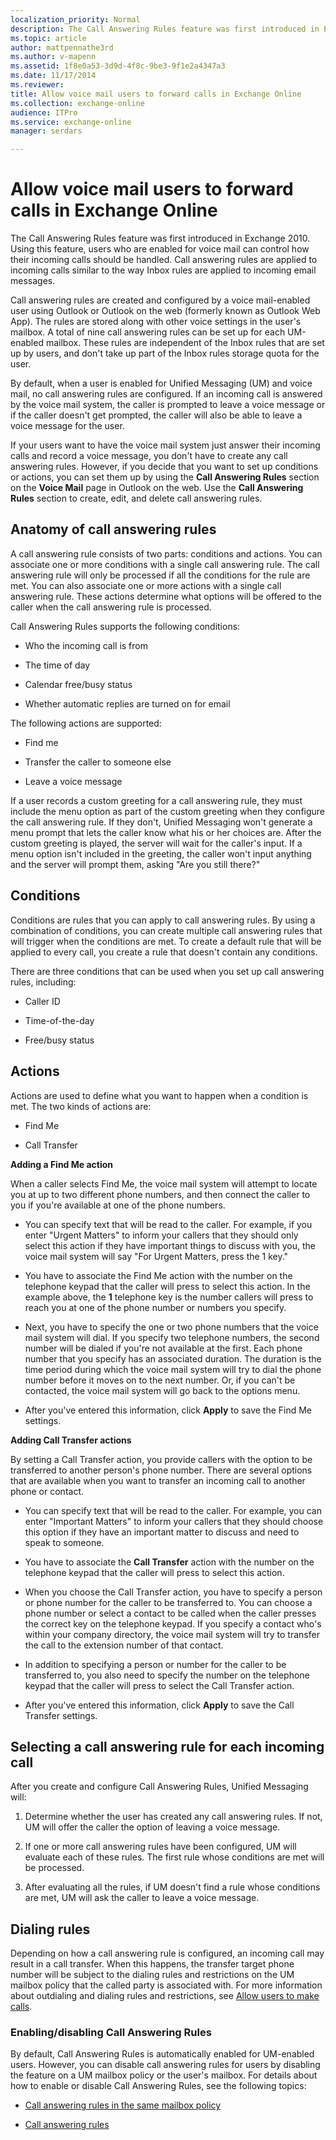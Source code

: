 ```yaml
---
localization_priority: Normal
description: The Call Answering Rules feature was first introduced in Exchange 2010. Using this feature, users who are enabled for voice mail can control how their incoming calls should be handled. Call answering rules are applied to incoming calls similar to the way Inbox rules are applied to incoming email messages.
ms.topic: article
author: mattpennathe3rd
ms.author: v-mapenn
ms.assetid: 1f8e0a53-3d9d-4f8c-9be3-9f1e2a4347a3
ms.date: 11/17/2014
ms.reviewer: 
title: Allow voice mail users to forward calls in Exchange Online
ms.collection: exchange-online
audience: ITPro
ms.service: exchange-online
manager: serdars

---
```


# Allow voice mail users to forward calls in Exchange Online

The Call Answering Rules feature was first introduced in Exchange 2010. Using this feature, users who are enabled for voice mail can control how their incoming calls should be handled. Call answering rules are applied to incoming calls similar to the way Inbox rules are applied to incoming email messages.

Call answering rules are created and configured by a voice mail-enabled user using Outlook or Outlook on the web (formerly known as Outlook Web App). The rules are stored along with other voice settings in the user's mailbox. A total of nine call answering rules can be set up for each UM-enabled mailbox. These rules are independent of the Inbox rules that are set up by users, and don't take up part of the Inbox rules storage quota for the user.

By default, when a user is enabled for Unified Messaging (UM) and voice mail, no call answering rules are configured. If an incoming call is answered by the voice mail system, the caller is prompted to leave a voice message or if the caller doesn't get prompted, the caller will also be able to leave a voice message for the user.

If your users want to have the voice mail system just answer their incoming calls and record a voice message, you don't have to create any call answering rules. However, if you decide that you want to set up conditions or actions, you can set them up by using the **Call Answering Rules** section on the **Voice Mail** page in Outlook on the web. Use the **Call Answering Rules** section to create, edit, and delete call answering rules.

## Anatomy of call answering rules

A call answering rule consists of two parts: conditions and actions. You can associate one or more conditions with a single call answering rule. The call answering rule will only be processed if all the conditions for the rule are met. You can also associate one or more actions with a single call answering rule. These actions determine what options will be offered to the caller when the call answering rule is processed.

Call Answering Rules supports the following conditions:

- Who the incoming call is from

- The time of day

- Calendar free/busy status

- Whether automatic replies are turned on for email

The following actions are supported:

- Find me

- Transfer the caller to someone else

- Leave a voice message

If a user records a custom greeting for a call answering rule, they must include the menu option as part of the custom greeting when they configure the call answering rule. If they don't, Unified Messaging won't generate a menu prompt that lets the caller know what his or her choices are. After the custom greeting is played, the server will wait for the caller's input. If a menu option isn't included in the greeting, the caller won't input anything and the server will prompt them, asking "Are you still there?"

## Conditions

Conditions are rules that you can apply to call answering rules. By using a combination of conditions, you can create multiple call answering rules that will trigger when the conditions are met. To create a default rule that will be applied to every call, you create a rule that doesn't contain any conditions.

There are three conditions that can be used when you set up call answering rules, including:

- Caller ID

- Time-of-the-day

- Free/busy status

## Actions

Actions are used to define what you want to happen when a condition is met. The two kinds of actions are:

- Find Me

- Call Transfer

 **Adding a Find Me action**

When a caller selects Find Me, the voice mail system will attempt to locate you at up to two different phone numbers, and then connect the caller to you if you're available at one of the phone numbers.

- You can specify text that will be read to the caller. For example, if you enter "Urgent Matters" to inform your callers that they should only select this action if they have important things to discuss with you, the voice mail system will say "For Urgent Matters, press the 1 key."

- You have to associate the Find Me action with the number on the telephone keypad that the caller will press to select this action. In the example above, the **1** telephone key is the number callers will press to reach you at one of the phone number or numbers you specify.

- Next, you have to specify the one or two phone numbers that the voice mail system will dial. If you specify two telephone numbers, the second number will be dialed if you're not available at the first. Each phone number that you specify has an associated duration. The duration is the time period during which the voice mail system will try to dial the phone number before it moves on to the next number. Or, if you can't be contacted, the voice mail system will go back to the options menu.

- After you've entered this information, click **Apply** to save the Find Me settings.

 **Adding Call Transfer actions**

By setting a Call Transfer action, you provide callers with the option to be transferred to another person's phone number. There are several options that are available when you want to transfer an incoming call to another phone or contact.

- You can specify text that will be read to the caller. For example, you can enter "Important Matters" to inform your callers that they should choose this option if they have an important matter to discuss and need to speak to someone.

- You have to associate the **Call Transfer** action with the number on the telephone keypad that the caller will press to select this action.

- When you choose the Call Transfer action, you have to specify a person or phone number for the caller to be transferred to. You can choose a phone number or select a contact to be called when the caller presses the correct key on the telephone keypad. If you specify a contact who's within your company directory, the voice mail system will try to transfer the call to the extension number of that contact.

- In addition to specifying a person or number for the caller to be transferred to, you also need to specify the number on the telephone keypad that the caller will press to select the Call Transfer action.

- After you've entered this information, click **Apply** to save the Call Transfer settings.

## Selecting a call answering rule for each incoming call

After you create and configure Call Answering Rules, Unified Messaging will:

1. Determine whether the user has created any call answering rules. If not, UM will offer the caller the option of leaving a voice message.

2. If one or more call answering rules have been configured, UM will evaluate each of these rules. The first rule whose conditions are met will be processed.

3. After evaluating all the rules, if UM doesn't find a rule whose conditions are met, UM will ask the caller to leave a voice message.

## Dialing rules

Depending on how a call answering rule is configured, an incoming call may result in a call transfer. When this happens, the transfer target phone number will be subject to the dialing rules and restrictions on the UM mailbox policy that the called party is associated with. For more information about outdialing and dialing rules and restrictions, see [Allow users to make calls](allow-users-to-make-calls.md).

### Enabling/disabling Call Answering Rules

By default, Call Answering Rules is automatically enabled for UM-enabled users. However, you can disable call answering rules for users by disabling the feature on a UM mailbox policy or the user's mailbox. For details about how to enable or disable Call Answering Rules, see the following topics:

- [Call answering rules in the same mailbox policy](call-answering-rules-in-the-same-mailbox-policy.md)

- [Call answering rules](call-answering-rules.md)
